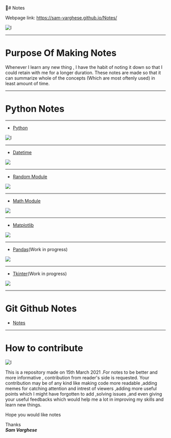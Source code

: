 📘# Notes<br>

Webpage link: https://sam-varghese.github.io/Notes/
 
![l](https://thumbs.gfycat.com/BasicNearBlackbuck-size_restricted.gif)

****
 
# Purpose Of Making Notes
 
Whenever I learn any new thing , I have the habit of noting it down so that I could retain with me for a longer duration. These notes are made so that it can summarize whole of the concepts (Which are most oftenly used) in least amount of time. 

****

# Python Notes

****

- [Python](Python_Basics.md)

![l](https://www.ethans.co.in/wp-content/uploads/2020/03/course-inner.jpg)

****

- [Datetime](Datetime.md)

![](https://encrypted-tbn0.gstatic.com/images?q=tbn:ANd9GcTklKcuBRcggXKxnQgzZrwT-t1Ugh8vygn58Q&usqp=CAU)

****

- [Random Module](Random.md)

![](https://www.roulette17.com/images/random-number.gif)

****

- [Math Module](Math.md)

![](https://44aqyd1gir1l3zgqxe1m5r43-wpengine.netdna-ssl.com/wp-content/uploads/2020/05/metrics-gif.gif)

****

- [Matplotlib](Matplotlib.md)

![](https://matplotlib.org/devdocs/_static/logo2_compressed.svg)

****

- [Pandas](Pandas.md)(Work in progress)

![](https://upload.wikimedia.org/wikipedia/commons/thumb/e/ed/Pandas_logo.svg/1200px-Pandas_logo.svg.png)

****

- [Tkinter](Tkinter.md)(Work in progress)

![](https://data.whicdn.com/images/62282152/original.gif)

****

# Git Github Notes
  
 - [Notes](Git_Notes.md)

****

# How to contribute

 ![l](https://media4.giphy.com/media/3o7TKNjg8dxB5ysRnW/giphy.gif)

This is a repository made on 15th March 2021 .For notes to be better and more informative , contribution from reader's side is requested. Your contribution may be of any kind like making code more readable ,adding memes for catching attention and intrest of viewers ,adding more useful points which I might have forgotten to add ,solving issues ,and even giving your useful  feedbacks which would help me a lot in improving my skills and learn new things.

Hope you would like notes

Thanks<br>
***Sam Varghese***

